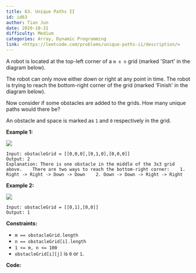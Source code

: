 ```yaml
---
title: 63. Unique Paths II
id: id63
author: Tian Jun
date: 2020-10-31
difficulty: Medium
categories: Array, Dynamic Programming
link: <https://leetcode.com/problems/unique-paths-ii/description/>
---
```


A robot is located at the top-left corner of a `m x n` grid (marked 'Start' in
the diagram below).

The robot can only move either down or right at any point in time. The robot
is trying to reach the bottom-right corner of the grid (marked 'Finish' in the
diagram below).

Now consider if some obstacles are added to the grids. How many unique paths
would there be?

An obstacle and space is marked as `1` and `0` respectively in the grid.



**Example 1:**

![](https://assets.leetcode.com/uploads/2020/11/04/robot1.jpg)
            
	Input: obstacleGrid = [[0,0,0],[0,1,0],[0,0,0]]    
	Output: 2    
	Explanation: There is one obstacle in the middle of the 3x3 grid above.    There are two ways to reach the bottom-right corner:    1. Right -> Right -> Down -> Down    2. Down -> Down -> Right -> Right    

**Example 2:**

![](https://assets.leetcode.com/uploads/2020/11/04/robot2.jpg)
            
	Input: obstacleGrid = [[0,1],[0,0]]    
	Output: 1    



**Constraints:**

  * `m == obstacleGrid.length`
  * `n == obstacleGrid[i].length`
  * `1 <= m, n <= 100`
  * `obstacleGrid[i][j]` is `0` or `1`.


**Code:**
